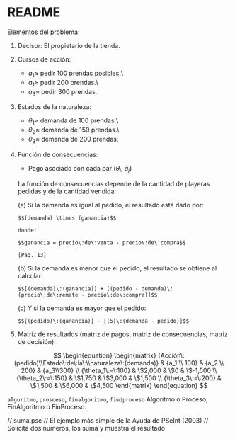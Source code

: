 # README
Elementos del problema:

1.  Decisor: El propietario de la tienda.

2.  Cursos de acción:

    -   $a_1 \approx$ pedir 100 prendas posibles.\ 
    -   $a_1 \approx$ pedir 200 prendas.\
    -   $a_3 \approx$ pedir 300 prendas.

3.  Estados de la naturaleza:

    -   $\theta_1 \approx$ demanda de 100 prendas.\
    -   $\theta_2 \approx$ demanda de 150 prendas.\
    -   $\theta_3 \approx$ demanda de 200 prendas.

4.  Función de consecuencias:

    -   Pago asociado con cada par ($\theta_i$, $a_j$)

    La función de consecuencias depende de la cantidad de playeras
    pedidas y de la cantidad vendida:

    (a) Si la demanda es igual al pedido, el resultado está dado por:

        $$(demanda) \times (ganancia)$$

        donde:

        $$ganancia = precio\:de\:venta - precio\:de\:compra$$

        [Pag. 13]

    (b) Si la demanda es menor que el pedido, el resultado se obtiene al
        calcular:

        $$[(demanda)\:(ganancia)] + [(pedido - demanda)\:(precio\:de\:remate - precio\:de\:compra)]$$

    (c) Y si la demanda es mayor que el pedido:

        $$[(pedido)\:(ganancia)] - [(5)\:(demanda - pedido)]$$

5.  Matriz de resultados (matriz de pagos, matriz de consecuencias,
    matriz de decisión):


$$
\begin{equation}
\begin{matrix}
{Acción\:(pedido)\\Estado\:de\:la\:\\naturaleza\:(demanda)} & {a_1 \\ 100} & {a_2 \\ 200} & {a_3\\300} \\
{\theta_1\:=\:100} & \$2,000 & \$0     & \$-1,500 \\
{\theta_2\:=\:150} & \$1,750 & \$3,000 & \$1,500 \\
{\theta_3\:=\:200} & \$1,500 & \$6,000 & \$4,500
\end{matrix}
\end{equation} 
$$

`algoritmo`, `prosceso`, `finalgoritmo`, `fimdproceso`
Algoritmo o Proceso,  FinAlgoritmo o FinProceso.


 // suma.psc
    // El ejemplo más simple de la Ayuda de PSeInt (2003)    // Solicita dos numeros, los suma y muestra el resultado




